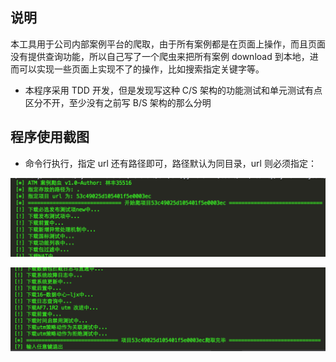 ## 说明

本工具用于公司内部案例平台的爬取，由于所有案例都是在页面上操作，而且页面没有提供查询功能，所以自己写了一个爬虫来把所有案例 download 到本地，进而可以实现一些页面上实现不了的操作，比如搜索指定关键字等。

* 本程序采用 TDD 开发，但是发现写这种 C/S 架构的功能测试和单元测试有点区分不开，至少没有之前写 B/S 架构的那么分明

## 程序使用截图

* 命令行执行，指定 url 还有路径即可，路径默认为同目录，url 则必须指定：

![开始爬行](https://github.com/L1nwatch/Mac-Python-3.X/blob/master/ATM%E6%A1%88%E4%BE%8B%E7%88%AC%E8%99%AB/%E5%BC%80%E5%A7%8B%E7%88%AC%E8%A1%8C.png?raw=true)

![爬行结束](https://github.com/L1nwatch/Mac-Python-3.X/blob/master/ATM%E6%A1%88%E4%BE%8B%E7%88%AC%E8%99%AB/%E7%88%AC%E8%A1%8C%E7%BB%93%E6%9D%9F.png?raw=true)